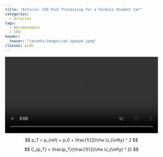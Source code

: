```yaml
---
title: "Article: CFD Post Processing for a Formula Student Car"
categories:
  - Articles
tags:
  - Aerodynamics
  - CFD
header:
  teaser: "/assets/images/cpt-opaque.jpeg"
classes: wide
---
```


<video width="100%" muted playsinline autoplay="autoplay" loop="loop">
  <source src="/assets/videos/cpt-opaque.mp4" type="video/mp4">
</video>

$$ p_T = p_{ref} + p_0 + \frac{1}{2}\rho U_{\infty} ^ 2 $$

$$ C_{p_T} = \frac{p_T}{\frac{1}{2}\rho U_{\infty} ^ 2} $$
